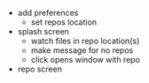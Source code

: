 - add preferences
  - set repos location
- splash screen
  - watch files in repo location(s)
  - make message for no repos
  - click opens window with repo
- repo screen
